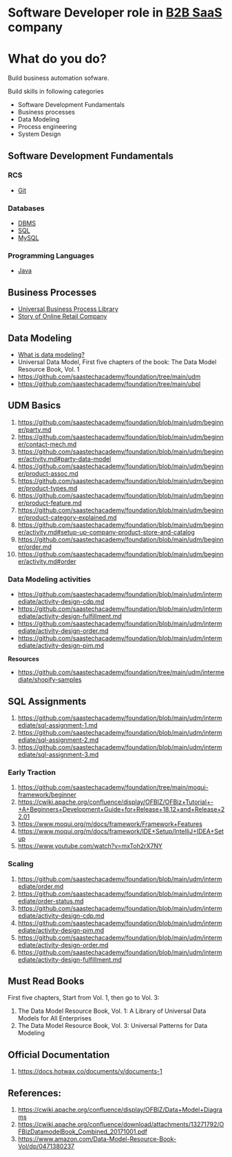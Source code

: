 # Software Developer role in [B2B SaaS](https://encharge.io/what-is-b2b-saas/) company

# What do you do?
Build business automation sofware. 

Build skills in following categories 
*  Software Development Fundamentals
*  Business processes
*  Data Modeling
*  Process engineering
*  System Design


## Software Development Fundamentals

### RCS
* [Git](https://www.scaler.com/topics/git/)

### Databases
* [DBMS](https://www.scaler.com/topics/dbms/)
* [SQL](https://www.scaler.com/topics/sql/)
* [MySQL](https://www.scaler.com/topics/course/sql-using-mysql-course/)

### Programming Languages 
* [Java](https://www.scaler.com/topics/java/)


## Business Processes
*  [Universal Business Process Library](https://www.moqui.org/m/docs/mantle/Business+Process+Library)
*  [Story of Online Retail Company](https://www.moqui.org/m/docs/mantle/Business%20Process%20Library/Story%20of%20Online%20Retail%20Company)


## Data Modeling
*  [What is data modeling?](https://www.ibm.com/topics/data-modeling)
*  Universal Data Model, First five chapters of the book: The Data Model Resource Book, Vol. 1
*  https://github.com/saastechacademy/foundation/tree/main/udm
*  https://github.com/saastechacademy/foundation/tree/main/ubpl

## UDM Basics
1. https://github.com/saastechacademy/foundation/blob/main/udm/beginner/party.md
2. https://github.com/saastechacademy/foundation/blob/main/udm/beginner/contact-mech.md
3. https://github.com/saastechacademy/foundation/blob/main/udm/beginner/activity.md#party-data-model
4. https://github.com/saastechacademy/foundation/blob/main/udm/beginner/product-assoc.md
5. https://github.com/saastechacademy/foundation/blob/main/udm/beginner/product-types.md
6. https://github.com/saastechacademy/foundation/blob/main/udm/beginner/product-feature.md
7. https://github.com/saastechacademy/foundation/blob/main/udm/beginner/product-category-explained.md
8. https://github.com/saastechacademy/foundation/blob/main/udm/beginner/activity.md#setup-up-company-product-store-and-catalog
9. https://github.com/saastechacademy/foundation/blob/main/udm/beginner/order.md
10. https://github.com/saastechacademy/foundation/blob/main/udm/beginner/activity.md#order

### Data Modeling activities 

* https://github.com/saastechacademy/foundation/blob/main/udm/intermediate/activity-design-cdp.md
* https://github.com/saastechacademy/foundation/blob/main/udm/intermediate/activity-design-fulfillment.md
* https://github.com/saastechacademy/foundation/blob/main/udm/intermediate/activity-design-order.md
* https://github.com/saastechacademy/foundation/blob/main/udm/intermediate/activity-design-pim.md

**Resources**
* https://github.com/saastechacademy/foundation/tree/main/udm/intermediate/shopify-samples


## SQL Assignments
1. https://github.com/saastechacademy/foundation/blob/main/udm/intermediate/sql-assignment-1.md
2. https://github.com/saastechacademy/foundation/blob/main/udm/intermediate/sql-assignment-2.md
3. https://github.com/saastechacademy/foundation/blob/main/udm/intermediate/sql-assignment-3.md


### Early Traction
1. https://github.com/saastechacademy/foundation/tree/main/moqui-framework/beginner
2. https://cwiki.apache.org/confluence/display/OFBIZ/OFBiz+Tutorial+-+A+Beginners+Development+Guide+for+Release+18.12+and+Release+22.01
3. https://www.moqui.org/m/docs/framework/Framework+Features
4. https://www.moqui.org/m/docs/framework/IDE+Setup/IntelliJ+IDEA+Setup
5. https://www.youtube.com/watch?v=mxToh2rX7NY

### Scaling
1. https://github.com/saastechacademy/foundation/blob/main/udm/intermediate/order.md
2. https://github.com/saastechacademy/foundation/blob/main/udm/intermediate/order-status.md
3. https://github.com/saastechacademy/foundation/blob/main/udm/intermediate/activity-design-cdp.md
4. https://github.com/saastechacademy/foundation/blob/main/udm/intermediate/activity-design-pim.md
5. https://github.com/saastechacademy/foundation/blob/main/udm/intermediate/activity-design-order.md
6. https://github.com/saastechacademy/foundation/blob/main/udm/intermediate/activity-design-fulfillment.md


## Must Read Books
First five chapters, Start from Vol. 1, then go to Vol. 3:
1. The Data Model Resource Book, Vol. 1: A Library of Universal Data Models for All Enterprises
2. The Data Model Resource Book, Vol. 3: Universal Patterns for Data Modeling

## Official Documentation 
1. https://docs.hotwax.co/documents/v/documents-1

## References:

1. https://cwiki.apache.org/confluence/display/OFBIZ/Data+Model+Diagrams
2. https://cwiki.apache.org/confluence/download/attachments/13271792/OFBizDatamodelBook_Combined_20171001.pdf
3. https://www.amazon.com/Data-Model-Resource-Book-Vol/dp/0471380237
